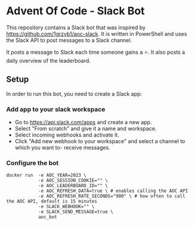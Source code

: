 # Advent Of Code - Slack Bot

This repository contains a Slack bot that was inspired by https://github.com/1grzyb1/aoc-slack. It is written in PowerShell and uses the Slack API to post messages to a Slack channel.

It posts a message to Slack each time someone gains a ⭐. It also posts a daily overview of the leaderboard.

## Setup

In order to run this bot, you need to create a Slack app:

### Add app to your slack workspace

- Go to https://api.slack.com/apps and create a new app.
- Select "From scratch" and give it a name and workspace.
- Select incoming webhooks and activate it.
- Click "Add new webhook to your workspace" and select a channel to which you want to- receive messages.

### Configure the bot

```
docker run  -e AOC_YEAR=2023 \
            -e AOC_SESSION_COOKIE="" \
            -e AOC_LEADERBOARD_ID="" \
            -e AOC_REFRESH_DATA=true \ # enables calling the AOC API
            -e AOC_REFRESH_RATE_SECONDS="900" \ # how often to call the AOC API, default is 15 minutes
            -e SLACK_WEBHOOK="" \ 
            -e SLACK_SEND_MESSAGE=true \
            aoc_bot
```